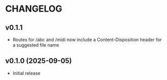 # CHANGELOG

## v0.1.1

  * Routes for /abc and /midi now include a Content-Disposition header for a suggested file name 


## v0.1.0 (2025-09-05)

  * Initial release
